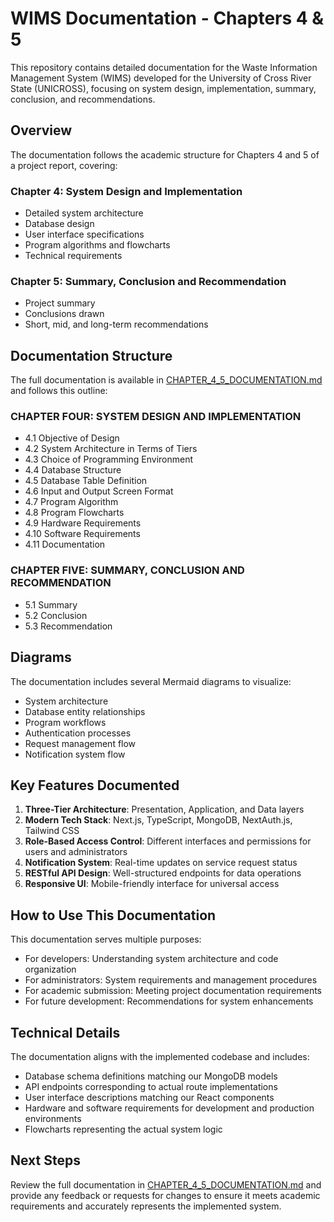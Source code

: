 # WIMS Documentation - Chapters 4 & 5

This repository contains detailed documentation for the Waste Information Management System (WIMS) developed for the University of Cross River State (UNICROSS), focusing on system design, implementation, summary, conclusion, and recommendations.

## Overview

The documentation follows the academic structure for Chapters 4 and 5 of a project report, covering:

### Chapter 4: System Design and Implementation
- Detailed system architecture
- Database design
- User interface specifications
- Program algorithms and flowcharts
- Technical requirements

### Chapter 5: Summary, Conclusion and Recommendation
- Project summary
- Conclusions drawn
- Short, mid, and long-term recommendations

## Documentation Structure

The full documentation is available in [CHAPTER_4_5_DOCUMENTATION.md](./CHAPTER_4_5_DOCUMENTATION.md) and follows this outline:

### CHAPTER FOUR: SYSTEM DESIGN AND IMPLEMENTATION
- 4.1 Objective of Design
- 4.2 System Architecture in Terms of Tiers
- 4.3 Choice of Programming Environment
- 4.4 Database Structure
- 4.5 Database Table Definition 
- 4.6 Input and Output Screen Format
- 4.7 Program Algorithm
- 4.8 Program Flowcharts
- 4.9 Hardware Requirements
- 4.10 Software Requirements
- 4.11 Documentation

### CHAPTER FIVE: SUMMARY, CONCLUSION AND RECOMMENDATION
- 5.1 Summary
- 5.2 Conclusion
- 5.3 Recommendation

## Diagrams

The documentation includes several Mermaid diagrams to visualize:
- System architecture
- Database entity relationships
- Program workflows
- Authentication processes
- Request management flow
- Notification system flow

## Key Features Documented

1. **Three-Tier Architecture**: Presentation, Application, and Data layers
2. **Modern Tech Stack**: Next.js, TypeScript, MongoDB, NextAuth.js, Tailwind CSS
3. **Role-Based Access Control**: Different interfaces and permissions for users and administrators
4. **Notification System**: Real-time updates on service request status
5. **RESTful API Design**: Well-structured endpoints for data operations
6. **Responsive UI**: Mobile-friendly interface for universal access

## How to Use This Documentation

This documentation serves multiple purposes:
- For developers: Understanding system architecture and code organization
- For administrators: System requirements and management procedures
- For academic submission: Meeting project documentation requirements
- For future development: Recommendations for system enhancements

## Technical Details

The documentation aligns with the implemented codebase and includes:
- Database schema definitions matching our MongoDB models
- API endpoints corresponding to actual route implementations
- User interface descriptions matching our React components
- Hardware and software requirements for development and production environments
- Flowcharts representing the actual system logic

## Next Steps

Review the full documentation in [CHAPTER_4_5_DOCUMENTATION.md](./CHAPTER_4_5_DOCUMENTATION.md) and provide any feedback or requests for changes to ensure it meets academic requirements and accurately represents the implemented system.
